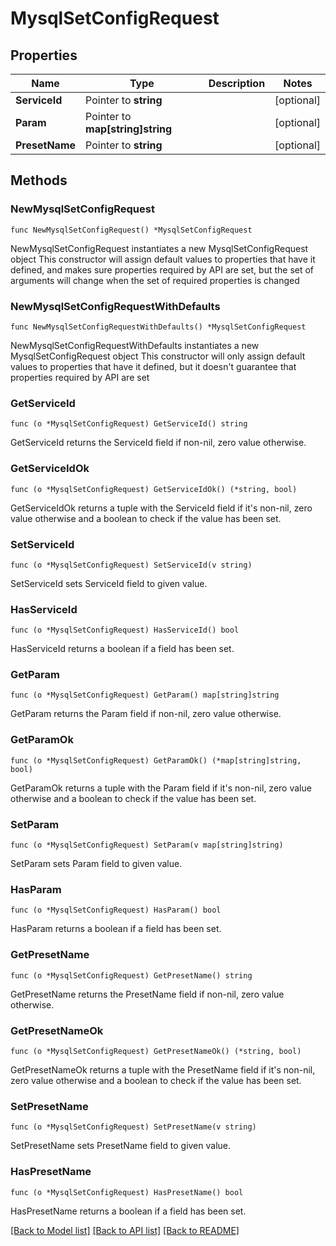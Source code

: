 # MysqlSetConfigRequest

## Properties

Name | Type | Description | Notes
------------ | ------------- | ------------- | -------------
**ServiceId** | Pointer to **string** |  | [optional] 
**Param** | Pointer to **map[string]string** |  | [optional] 
**PresetName** | Pointer to **string** |  | [optional] 

## Methods

### NewMysqlSetConfigRequest

`func NewMysqlSetConfigRequest() *MysqlSetConfigRequest`

NewMysqlSetConfigRequest instantiates a new MysqlSetConfigRequest object
This constructor will assign default values to properties that have it defined,
and makes sure properties required by API are set, but the set of arguments
will change when the set of required properties is changed

### NewMysqlSetConfigRequestWithDefaults

`func NewMysqlSetConfigRequestWithDefaults() *MysqlSetConfigRequest`

NewMysqlSetConfigRequestWithDefaults instantiates a new MysqlSetConfigRequest object
This constructor will only assign default values to properties that have it defined,
but it doesn't guarantee that properties required by API are set

### GetServiceId

`func (o *MysqlSetConfigRequest) GetServiceId() string`

GetServiceId returns the ServiceId field if non-nil, zero value otherwise.

### GetServiceIdOk

`func (o *MysqlSetConfigRequest) GetServiceIdOk() (*string, bool)`

GetServiceIdOk returns a tuple with the ServiceId field if it's non-nil, zero value otherwise
and a boolean to check if the value has been set.

### SetServiceId

`func (o *MysqlSetConfigRequest) SetServiceId(v string)`

SetServiceId sets ServiceId field to given value.

### HasServiceId

`func (o *MysqlSetConfigRequest) HasServiceId() bool`

HasServiceId returns a boolean if a field has been set.

### GetParam

`func (o *MysqlSetConfigRequest) GetParam() map[string]string`

GetParam returns the Param field if non-nil, zero value otherwise.

### GetParamOk

`func (o *MysqlSetConfigRequest) GetParamOk() (*map[string]string, bool)`

GetParamOk returns a tuple with the Param field if it's non-nil, zero value otherwise
and a boolean to check if the value has been set.

### SetParam

`func (o *MysqlSetConfigRequest) SetParam(v map[string]string)`

SetParam sets Param field to given value.

### HasParam

`func (o *MysqlSetConfigRequest) HasParam() bool`

HasParam returns a boolean if a field has been set.

### GetPresetName

`func (o *MysqlSetConfigRequest) GetPresetName() string`

GetPresetName returns the PresetName field if non-nil, zero value otherwise.

### GetPresetNameOk

`func (o *MysqlSetConfigRequest) GetPresetNameOk() (*string, bool)`

GetPresetNameOk returns a tuple with the PresetName field if it's non-nil, zero value otherwise
and a boolean to check if the value has been set.

### SetPresetName

`func (o *MysqlSetConfigRequest) SetPresetName(v string)`

SetPresetName sets PresetName field to given value.

### HasPresetName

`func (o *MysqlSetConfigRequest) HasPresetName() bool`

HasPresetName returns a boolean if a field has been set.


[[Back to Model list]](../README.md#documentation-for-models) [[Back to API list]](../README.md#documentation-for-api-endpoints) [[Back to README]](../README.md)


